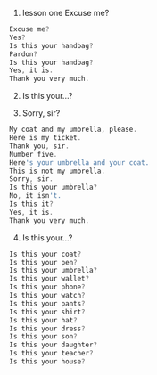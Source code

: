 

1. lesson one Excuse me?
```go
Excuse me?
Yes?
Is this your handbag?
Pardon?
Is this your handbag?
Yes, it is.
Thank you very much.
```
2. Is this your...?

3. Sorry, sir?
```go
My coat and my umbrella, please.
Here is my ticket.
Thank you, sir.
Number five.
Here's your umbrella and your coat.
This is not my umbrella.
Sorry, sir.
Is this your umbrella?
No, it isn't.
Is this it?
Yes, it is.
Thank you very much.

```

4. Is this your...?
```go
Is this your coat?
Is this your pen?
Is this your umbrella?
Is this your wallet?
Is this your phone?
Is this your watch?
Is this your pants?
Is this your shirt?
Is this your hat?
Is this your dress?
Is this your son?
Is this your daughter?
Is this your teacher?
Is this your house?
```

